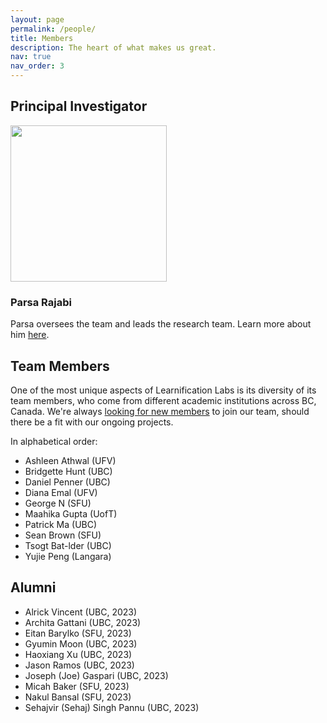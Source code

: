 ```yaml
---
layout: page
permalink: /people/
title: Members
description: The heart of what makes us great.
nav: true
nav_order: 3
---
```


## Principal Investigator


<img src="../assets/img/custom/parsa2.png" width="250" style="align: left"> 

### Parsa Rajabi 

Parsa oversees the team and leads the research team. Learn more about him [here](https://parsa-rajabi.github.io).



## Team Members

One of the most unique aspects of Learnification Labs is its diversity of its team members, who come from different academic institutions across BC, Canada. We're always [looking for new members](../_pages/contact.md) to join our team, should there be a fit with our ongoing projects. 

In alphabetical order:

- Ashleen Athwal (UFV)
- Bridgette Hunt (UBC)
- Daniel Penner (UBC)
- Diana Emal (UFV)
- George N (SFU)
- Maahika Gupta (UofT)
- Patrick Ma (UBC)
- Sean Brown (SFU)
- Tsogt Bat-lder (UBC)
- Yujie Peng (Langara)


## Alumni
- Alrick Vincent (UBC, 2023)
- Archita Gattani (UBC, 2023)
- Eitan Barylko (SFU, 2023)
- Gyumin Moon (UBC, 2023)
- Haoxiang Xu (UBC, 2023)
- Jason Ramos (UBC, 2023)
- Joseph (Joe) Gaspari (UBC, 2023)
- Micah Baker (SFU, 2023)
- Nakul Bansal (SFU, 2023)
- Sehajvir (Sehaj) Singh Pannu (UBC, 2023)





